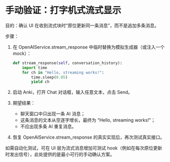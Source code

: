 # 手动验证：打字机式流式显示

目的：确认 UI 在收到流式块时“原位更新同一条消息”，而不是追加多条消息。

步骤：
1. 在 OpenAIService.stream_response 中临时替换为模拟生成器（或注入一个 mock）：

   ```python
   def stream_response(self, conversation_history):
       import time
       for ch in "Hello, streaming works!":
           time.sleep(0.05)
           yield ch
   ```

2. 启动 Anki，打开 Chat 对话框，输入任意文本，点击 Send。

3. 期望结果：
   - 聊天窗口中只出现一条 AI 消息；
   - 这条消息的文本从空逐字增长，最终为 “Hello, streaming works!”；
   - 不应出现多条 AI 重复消息。

4. 恢复 OpenAIService.stream_response 的真实实现后，再次测试真实接口。

如需自动化测试，可在 UI 层为流式消息增加可测试 hook（例如在每次原位更新时发出信号），此处提供的是最小可行的手动确认方案。
